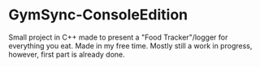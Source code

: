 # GymSync-ConsoleEdition

Small project in C++ made to present a "Food Tracker"/logger for everything you eat. Made in my free time. 
Mostly still a work in progress, however, first part is already done.
